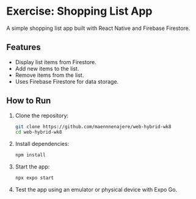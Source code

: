 # Exercise: Shopping List App

A simple shopping list app built with React Native and Firebase Firestore.

## Features

- Display list items from Firestore.
- Add new items to the list.
- Remove items from the list.
- Uses Firebase Firestore for data storage.

## How to Run

1. Clone the repository:
    ```bash
    git clone https://github.com/maennnenajere/web-hybrid-wk8
    cd web-hybrid-wk8
    ```

2. Install dependencies:
    ```bash
    npm install
    ```

3. Start the app:
    ```bash
    npx expo start
    ```

4. Test the app using an emulator or physical device with Expo Go.
